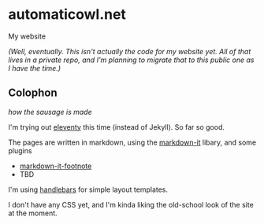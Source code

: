 # automaticowl.net

My website

_(Well, eventually. This isn't actually the code for my website yet. All of that lives in a private repo, and I'm planning to migrate that to this public one as I have the time.)_


## Colophon

_how the sausage is made_

I'm trying out [eleventy](https://github.com/11ty/eleventy) this time (instead of Jekyll). So far so good.

The pages are written in markdown, using the [markdown-it](https://github.com/markdown-it/markdown-it) libary, and some plugins

* [markdown-it-footnote](https://github.com/markdown-it/markdown-it-footnote)
* TBD

I'm using [handlebars](https://github.com/handlebars-lang/handlebars.js) for simple layout templates.

I don't have any CSS yet, and I'm kinda liking the old-school look of the site at the moment.
